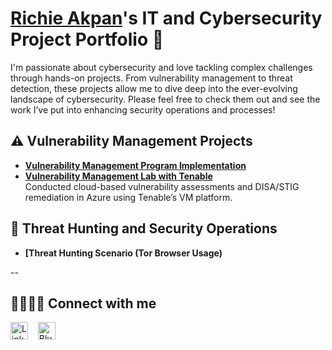 # <a href="https://www.linkedin.com/in/richardakpan/">Richie Akpan</a>'s IT and Cybersecurity Project Portfolio 🔐

I'm passionate about cybersecurity and love tackling complex challenges through hands-on projects. From vulnerability management to threat detection, these projects allow me to dive deep into the ever-evolving landscape of cybersecurity. Please feel free to check them out and see the work I’ve put into enhancing security operations and processes!


## ⚠️ Vulnerability Management Projects

- **[Vulnerability Management Program Implementation](https://github.com/IamMufasa/vulnerability-management-program)**
- **[Vulnerability Management Lab with Tenable](https://github.com/IamMufasa/Vulnerability-Management-Lab-with-Tenable)**  
 Conducted cloud-based vulnerability assessments and DISA/STIG remediation in Azure using Tenable’s VM platform.  

## 🚨 Threat Hunting and Security Operations

- **[Threat Hunting Scenario (Tor Browser Usage)**




--

## 🫱🏾‍🫲🏼 Connect with me

[<img src="https://img.icons8.com/ios-filled/50/000000/linkedin.png" width="28" alt="LinkedIn" />](https://www.linkedin.com/in/richardakpan)
&nbsp;&nbsp;
[<img src="https://cdn.simpleicons.org/bluesky/000000" width="28" alt="Bluesky" />](https://bsky.app/profile/hellorichie.bsky.social)


